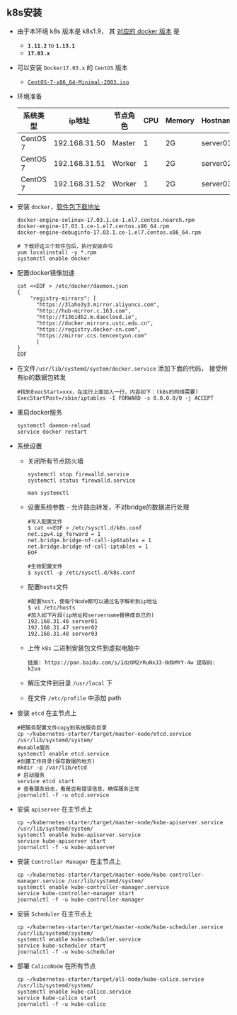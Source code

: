 ## k8s安装

- 由于本环境 k8s 版本是 k8s1.9， 其 [对应的 docker 版本][1] 是

  - **`1.11.2`** to **`1.13.1`**
  - **`17.03.x`**
  
- 可以安装 `Docker17.03.x` 的 `CentOS` 版本

  - [`CentOS-7-x86_64-Minimal-2003.iso`][2]

- 环境准备

  | 系统类型 | ip地址        | 节点角色 | CPU  | Memory | Hostname |
  | -------- | ------------- | -------- | ---- | ------ | -------- |
  | CentOS 7 | 192.168.31.50 | Master   | 1    | 2G     | server01 |
  | CentOS 7 | 192.168.31.51 | Worker   | 1    | 2G     | server02 |
  | CentOS 7 | 192.168.31.52 | Worker   | 1    | 2G     | server03 |

- 安装 `docker`，[软件包下载地址][3]

  ```
  docker-engine-selinux-17.03.1.ce-1.el7.centos.noarch.rpm
  docker-engine-17.03.1.ce-1.el7.centos.x86_64.rpm
  docker-engine-debuginfo-17.03.1.ce-1.el7.centos.x86_64.rpm
  
  # 下载好这三个软件包后，执行安装命令
  yum localinstall -y *.rpm
  systemctl enable docker
  ```

- 配置docker镜像加速

  ```
  cat <<EOF > /etc/docker/daemon.json
  {
      "registry-mirrors": [
       	"https://3laho3y3.mirror.aliyuncs.com",
       	"http://hub-mirror.c.163.com",
       	"http://f1361db2.m.daocloud.io",
       	"https://docker.mirrors.ustc.edu.cn",
       	"https://registry.docker-cn.com",
       	"https://mirror.ccs.tencentyun.com"
    	]
  }
  EOF
  ```

- 在文件`/usr/lib/systemd/system/docker.service` 添加下面的代码， 接受所有ip的数据包转发

  ```
  #找到ExecStart=xxx，在这行上面加入一行，内容如下：(k8s的网络需要)
  ExecStartPost=/sbin/iptables -I FORWARD -s 0.0.0.0/0 -j ACCEPT
  ```

- 重启docker服务

  ```
  systemctl daemon-reload
  service docker restart
  ```

- 系统设置

  - 关闭所有节点防火墙

    ```
    systemctl stop firewalld.service
    systemctl status firewalld.service
    
    man systemctl
    ```

  - 设置系统参数 - 允许路由转发，不对bridge的数据进行处理

    ```
    #写入配置文件
    $ cat <<EOF > /etc/sysctl.d/k8s.conf
    net.ipv4.ip_forward = 1
    net.bridge.bridge-nf-call-ip6tables = 1
    net.bridge.bridge-nf-call-iptables = 1
    EOF
     
    #生效配置文件
    $ sysctl -p /etc/sysctl.d/k8s.conf
    ```

  - 配置`hosts`文件

    ```
    #配置host，使每个Node都可以通过名字解析到ip地址
    $ vi /etc/hosts
    #加入如下片段(ip地址和servername替换成自己的)
    192.168.31.46 server01
    192.168.31.47 server02
    192.168.31.48 server03
    ```

  - 上传 `k8s` 二进制安装包文件到虚拟电脑中

    ```
    链接: https://pan.baidu.com/s/1dzOM2rRuNxJ3-0dbMYY-4w 提取码: k2va 
    ```

  - 解压文件到目录 `/usr/local` 下

  - 在文件 `/etc/profile` 中添加 path

- 安装 `etcd` 在主节点上

  ```
  #把服务配置文件copy到系统服务目录
  cp ~/kubernetes-starter/target/master-node/etcd.service /usr/lib/systemd/system/
  #enable服务
  systemctl enable etcd.service
  #创建工作目录(保存数据的地方)
  mkdir -p /var/lib/etcd
  # 启动服务
  service etcd start
  # 查看服务日志，看是否有错误信息，确保服务正常
  journalctl -f -u etcd.service
  ```

- 安装 `apiserver` 在主节点上

  ```
  cp ~/kubernetes-starter/target/master-node/kube-apiserver.service /usr/lib/systemd/system/
  systemctl enable kube-apiserver.service
  service kube-apiserver start
  journalctl -f -u kube-apiserver
  ```

- 安装 `Controller Manager` 在主节点上

  ```
  cp ~/kubernetes-starter/target/master-node/kube-controller-manager.service /usr/lib/systemd/system/
  systemctl enable kube-controller-manager.service
  service kube-controller-manager start
  journalctl -f -u kube-controller-manager
  ```

- 安装 `Scheduler` 在主节点上

  ```
  cp ~/kubernetes-starter/target/master-node/kube-scheduler.service /usr/lib/systemd/system/
  systemctl enable kube-scheduler.service
  service kube-scheduler start
  journalctl -f -u kube-scheduler
  ```

- 部署 `CalicoNode` 在所有节点

  ```
  cp ~/kubernetes-starter/target/all-node/kube-calico.service /usr/lib/systemd/system/
  systemctl enable kube-calico.service
  service kube-calico start
  journalctl -f -u kube-calico
  ```

  





[1]:https://stackoverflow.com/questions/48950827/docker-version-supported-in-kubernetes-1-9
[2]:http://mirrors.sohu.com/centos/7/isos/x86_64/
[3]:https://mirrors.mediatemple.net/docker/centos/7/Packages/

